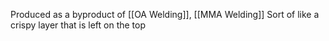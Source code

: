 Produced as a byproduct of [[OA Welding]], [[MMA Welding]]
Sort of like a crispy layer that is left on the top